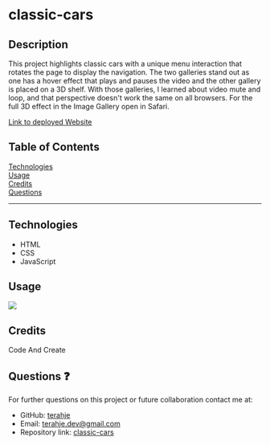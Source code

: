 # classic-cars

## Description

This project highlights classic cars with a unique menu interaction that rotates the page to display the navigation. The two galleries stand out as one has a hover effect that plays and pauses the video and the other gallery is placed on a 3D shelf. With those galleries, I learned about video mute and loop, and that perspective doesn't work the same on all browsers. For the full 3D effect in the Image Gallery open in Safari.

[Link to deployed Website](https://terahje.github.io/classic-cars/)

## Table of Contents

[Technologies](#technologies)<br>
[Usage](#usage)<br>
[Credits](#credits)<br>
[Questions](#questions)<br>

---

## Technologies

- HTML
- CSS
- JavaScript

## Usage

![](/images/screencast.gif)

## Credits

Code And Create

## Questions :question:

For further questions on this project or future collaboration contact me at:<br>

- GitHub: [terahje](https://github.com/terahje)
- Email: terahje.dev@gmail.com
- Repository link: [classic-cars](https://github.com/terahje/classic-cars)
